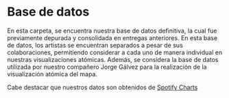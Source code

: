 # Base de datos

En esta carpeta, se encuentra nuestra base de datos definitiva, la cual fue previamente depurada y consolidada en entregas anteriores. En esta base de datos, los artistas se encuentran separados a pesar de sus colaboraciones, permitiendo considerar a cada uno de manera individual en nuestras visualizaciones atómicas. Además, se considera la base de datos utilizada por nuestro compañero Jorge Gálvez para la realización de la visualización atómica del mapa.

Cabe destacar que nuestros datos son obtenidos de [Spotify Charts](https://charts.spotify.com/charts/view/regional-global-weekly/2020-02-06) 

